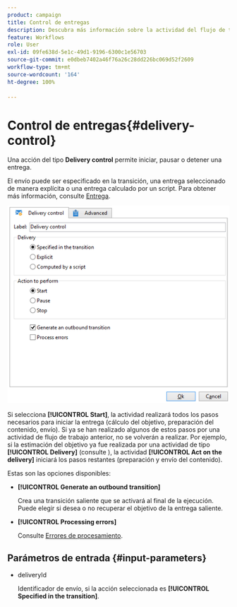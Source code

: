 ```yaml
---
product: campaign
title: Control de entregas
description: Descubra más información sobre la actividad del flujo de trabajo Control de entregas
feature: Workflows
role: User
exl-id: 09fe638d-5e1c-49d1-9196-6300c1e56703
source-git-commit: e0dbeb7402a46f76a26c28dd226bc069d52f2609
workflow-type: tm+mt
source-wordcount: '164'
ht-degree: 100%

---
```


# Control de entregas{#delivery-control}

Una acción del tipo **Delivery control** permite iniciar, pausar o detener una entrega.

El envío puede ser especificado en la transición, una entrega seleccionado de manera explícita o una entrega calculado por un script. Para obtener más información, consulte [Entrega](delivery.md).

![](assets/edit_diffusion_act.png)

Si selecciona **[!UICONTROL Start]**, la actividad realizará todos los pasos necesarios para iniciar la entrega (cálculo del objetivo, preparación del contenido, envío). Si ya se han realizado algunos de estos pasos por una actividad de flujo de trabajo anterior, no se volverán a realizar. Por ejemplo, si la estimación del objetivo ya fue realizada por una actividad de tipo **[!UICONTROL Delivery]** (consulte [](delivery.md)), la actividad **[!UICONTROL Act on the delivery]** iniciará los pasos restantes (preparación y envío del contenido).

Estas son las opciones disponibles:

* **[!UICONTROL Generate an outbound transition]**

  Crea una transición saliente que se activará al final de la ejecución. Puede elegir si desea o no recuperar el objetivo de la entrega saliente.

* **[!UICONTROL Processing errors]**

  Consulte [Errores de procesamiento](monitor-workflow-execution.md#processing-errors).

## Parámetros de entrada {#input-parameters}

* deliveryId

  Identificador de envío, si la acción seleccionada es **[!UICONTROL Specified in the transition]**.
